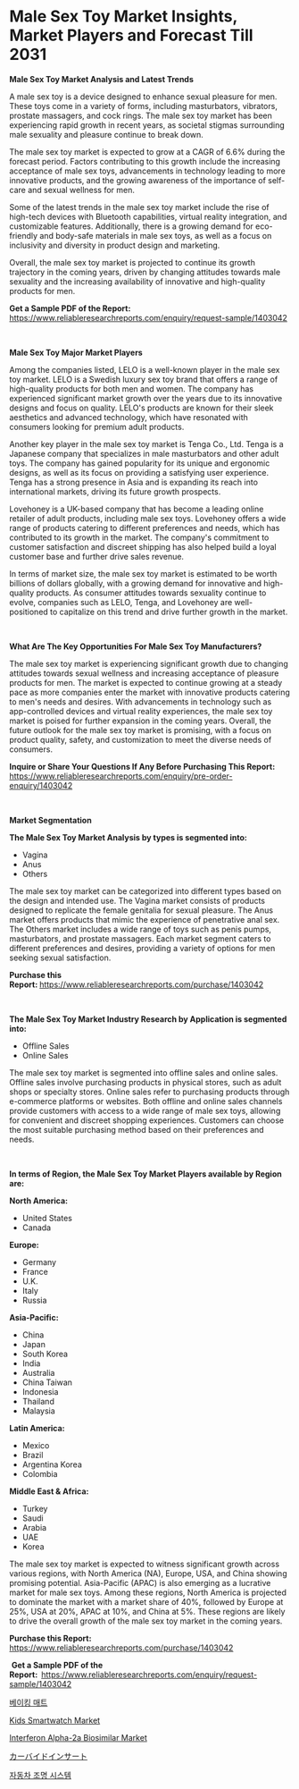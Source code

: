 <p><h1>Male Sex Toy Market Insights, Market Players and Forecast Till 2031</h1></p><p><strong>Male Sex Toy Market Analysis and Latest Trends</strong></p>
<p><p>A male sex toy is a device designed to enhance sexual pleasure for men. These toys come in a variety of forms, including masturbators, vibrators, prostate massagers, and cock rings. The male sex toy market has been experiencing rapid growth in recent years, as societal stigmas surrounding male sexuality and pleasure continue to break down. </p><p>The male sex toy market is expected to grow at a CAGR of 6.6% during the forecast period. Factors contributing to this growth include the increasing acceptance of male sex toys, advancements in technology leading to more innovative products, and the growing awareness of the importance of self-care and sexual wellness for men.</p><p>Some of the latest trends in the male sex toy market include the rise of high-tech devices with Bluetooth capabilities, virtual reality integration, and customizable features. Additionally, there is a growing demand for eco-friendly and body-safe materials in male sex toys, as well as a focus on inclusivity and diversity in product design and marketing.</p><p>Overall, the male sex toy market is projected to continue its growth trajectory in the coming years, driven by changing attitudes towards male sexuality and the increasing availability of innovative and high-quality products for men.</p></p>
<p><strong>Get a Sample PDF of the Report:&nbsp;</strong> <a href="https://www.reliableresearchreports.com/enquiry/request-sample/1403042">https://www.reliableresearchreports.com/enquiry/request-sample/1403042</a></p>
<p>&nbsp;</p>
<p><strong>Male Sex Toy Major Market Players</strong></p>
<p><p>Among the companies listed, LELO is a well-known player in the male sex toy market. LELO is a Swedish luxury sex toy brand that offers a range of high-quality products for both men and women. The company has experienced significant market growth over the years due to its innovative designs and focus on quality. LELO's products are known for their sleek aesthetics and advanced technology, which have resonated with consumers looking for premium adult products.</p><p>Another key player in the male sex toy market is Tenga Co., Ltd. Tenga is a Japanese company that specializes in male masturbators and other adult toys. The company has gained popularity for its unique and ergonomic designs, as well as its focus on providing a satisfying user experience. Tenga has a strong presence in Asia and is expanding its reach into international markets, driving its future growth prospects.</p><p>Lovehoney is a UK-based company that has become a leading online retailer of adult products, including male sex toys. Lovehoney offers a wide range of products catering to different preferences and needs, which has contributed to its growth in the market. The company's commitment to customer satisfaction and discreet shipping has also helped build a loyal customer base and further drive sales revenue.</p><p>In terms of market size, the male sex toy market is estimated to be worth billions of dollars globally, with a growing demand for innovative and high-quality products. As consumer attitudes towards sexuality continue to evolve, companies such as LELO, Tenga, and Lovehoney are well-positioned to capitalize on this trend and drive further growth in the market.</p></p>
<p>&nbsp;</p>
<p><strong>What Are The Key Opportunities For Male Sex Toy Manufacturers?</strong></p>
<p><p>The male sex toy market is experiencing significant growth due to changing attitudes towards sexual wellness and increasing acceptance of pleasure products for men. The market is expected to continue growing at a steady pace as more companies enter the market with innovative products catering to men's needs and desires. With advancements in technology such as app-controlled devices and virtual reality experiences, the male sex toy market is poised for further expansion in the coming years. Overall, the future outlook for the male sex toy market is promising, with a focus on product quality, safety, and customization to meet the diverse needs of consumers.</p></p>
<p><strong>Inquire or Share Your Questions If Any Before Purchasing This Report:</strong> <a href="https://www.reliableresearchreports.com/enquiry/pre-order-enquiry/1403042">https://www.reliableresearchreports.com/enquiry/pre-order-enquiry/1403042</a></p>
<p>&nbsp;</p>
<p><strong>Market Segmentation</strong></p>
<p><strong>The Male Sex Toy Market Analysis by types is segmented into:</strong></p>
<p><ul><li>Vagina</li><li>Anus</li><li>Others</li></ul></p>
<p><p>The male sex toy market can be categorized into different types based on the design and intended use. The Vagina market consists of products designed to replicate the female genitalia for sexual pleasure. The Anus market offers products that mimic the experience of penetrative anal sex. The Others market includes a wide range of toys such as penis pumps, masturbators, and prostate massagers. Each market segment caters to different preferences and desires, providing a variety of options for men seeking sexual satisfaction.</p></p>
<p><strong>Purchase this Report:&nbsp;</strong><a href="https://www.reliableresearchreports.com/purchase/1403042">https://www.reliableresearchreports.com/purchase/1403042</a></p>
<p>&nbsp;</p>
<p><strong>The Male Sex Toy Market Industry Research by Application is segmented into:</strong></p>
<p><ul><li>Offline Sales</li><li>Online Sales</li></ul></p>
<p><p>The male sex toy market is segmented into offline sales and online sales. Offline sales involve purchasing products in physical stores, such as adult shops or specialty stores. Online sales refer to purchasing products through e-commerce platforms or websites. Both offline and online sales channels provide customers with access to a wide range of male sex toys, allowing for convenient and discreet shopping experiences. Customers can choose the most suitable purchasing method based on their preferences and needs.</p></p>
<p>&nbsp;</p>
<p><strong>In terms of Region, the Male Sex Toy Market Players available by Region are:</strong></p>
<p>
    <p> <strong> North America: </strong>
        <ul>
            <li>United States</li>
            <li>Canada</li>
        </ul>
        </p> 
    <p> <strong> Europe: </strong>
        <ul>
            <li>Germany</li>
            <li>France</li>
            <li>U.K.</li>
            <li>Italy</li>
            <li>Russia</li>
        </ul>
        </p> 
    <p> <strong> Asia-Pacific: </strong>
        <ul>
            <li>China</li>
            <li>Japan</li>
            <li>South Korea</li>
            <li>India</li>
            <li>Australia</li>
            <li>China Taiwan</li>
            <li>Indonesia</li>
            <li>Thailand</li>
            <li>Malaysia</li>
        </ul>
        </p> 
    <p> <strong> Latin America: </strong>
        <ul>
            <li>Mexico</li>
            <li>Brazil</li>
            <li>Argentina Korea</li>
            <li>Colombia</li>
        </ul>
        </p> 
    <p> <strong> Middle East & Africa: </strong>
        <ul>
            <li>Turkey</li>
            <li>Saudi</li>
            <li>Arabia</li>
            <li>UAE</li>
            <li>Korea</li>
        </ul>
    </p>
    </p>
<p><p>The male sex toy market is expected to witness significant growth across various regions, with North America (NA), Europe, USA, and China showing promising potential. Asia-Pacific (APAC) is also emerging as a lucrative market for male sex toys. Among these regions, North America is projected to dominate the market with a market share of 40%, followed by Europe at 25%, USA at 20%, APAC at 10%, and China at 5%. These regions are likely to drive the overall growth of the male sex toy market in the coming years.</p></p>
<p><strong>Purchase this Report: </strong><a href="https://www.reliableresearchreports.com/purchase/1403042">https://www.reliableresearchreports.com/purchase/1403042</a></p>
<p>&nbsp;<strong>Get a Sample PDF of the Report:&nbsp;&nbsp;</strong><a href="https://www.reliableresearchreports.com/enquiry/request-sample/1403042">https://www.reliableresearchreports.com/enquiry/request-sample/1403042</a></p>
<p><strong></strong></p>
<p><p><a href="https://medium.com/@ivatkmkqnybaev9/quot-baking-mats-%EC%8B%9C%EC%9E%A5-%EB%B3%B4%EA%B3%A0%EC%84%9C%EB%8A%94-%EC%9D%B4-%EC%8B%9C%EC%9E%A5%EC%9D%98-%EC%B5%9C%EC%8B%A0-%ED%8A%B8%EB%A0%8C%EB%93%9C%EC%99%80-%EC%84%B1%EC%9E%A5-%EA%B8%B0%ED%9A%8C%EB%A5%BC-%EB%B0%9D%ED%98%80%EC%A4%8D%EB%8B%88%EB%8B%A4-quot-35d2ba9772d8">베이킹 매트</a></p><p><a href="https://picayune-night-cbd.notion.site/Kids-Smartwatch-Market-Size-Reflecting-a-Forecast-Till-2031-Market-By-Type-By-Application-and-By-G-fda04e9d3a204b3199910f8c7fe87bf7">Kids Smartwatch Market</a></p><p><a href="https://butternut-bug-553.notion.site/Interferon-Alpha-2a-Biosimilar-Market-Furnish-Information-about-Market-Size-Market-Share-Market-Dy-bc196d8c3a214793809a538924f99233">Interferon Alpha-2a Biosimilar Market</a></p><p><a href="https://medium.com/@aylinbeier/%E3%82%AB%E3%83%BC%E3%83%90%E3%82%A4%E3%83%89%E3%82%A4%E3%83%B3%E3%82%B5%E3%83%BC%E3%83%88%E5%B8%82%E5%A0%B4%E8%A6%8F%E6%A8%A1%E3%81%A8%E5%B8%82%E5%A0%B4%E5%8B%95%E5%90%91-%E5%AE%8C%E5%85%A8%E3%81%AA%E7%94%A3%E6%A5%AD%E6%A6%82%E8%A6%81-2024%E5%B9%B4%E3%81%8B%E3%82%892031%E5%B9%B4-b85fba083a3a">カーバイドインサート</a></p><p><a href="https://medium.com/@ivatkmkqnybaev9/%EC%9E%90%EB%8F%99%EC%B0%A8-%EC%A1%B0%EB%AA%85-%EC%8B%9C%EC%8A%A4%ED%85%9C-%EC%8B%9C%EC%9E%A5-%EA%B7%9C%EB%AA%A8%EB%8A%94-%EA%B5%AD%EC%A0%9C-%EC%82%B0%EC%97%85%EC%97%90%EC%84%9C-%EC%B5%9C%EC%A0%81%EC%9D%98-%EB%A7%88%EC%BC%80%ED%8C%85-%EC%B1%84%EB%84%90%EC%9D%84-%EB%B3%B4%EC%97%AC%EC%A4%8D%EB%8B%88%EB%8B%A4-adf8c1c8cb3c">자동차 조명 시스템</a></p></p>